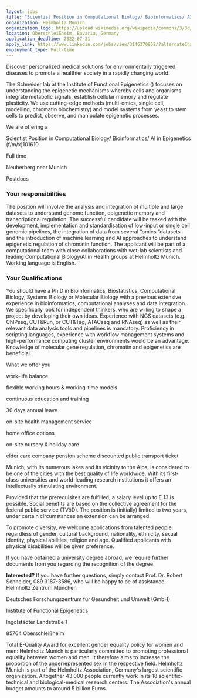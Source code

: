 ```yaml
---
layout: jobs
title: "Scientist Position in Computational Biology/ Bioinformatics/ AI in Epigenetics (f/m/x)"
organization: Helmholtz Munich
organization_logo: https://upload.wikimedia.org/wikipedia/commons/3/3d/Helmholtz_Munich_Logo.jpg
location: Oberschleißheim, Bavaria, Germany
application_deadline: 2022-07-31
apply_link: https://www.linkedin.com/jobs/view/3146370952/?alternateChannel=search&refId=hFSkPQpmHp0NrbHR9H%2BN8w%3D%3D&trackingId=4DV%2BFd97IF4xHtoMf1Qrzg%3D%3D
employment_type: Full-time
---
```


Discover personalized medical solutions for environmentally triggered diseases to promote a healthier society in a rapidly changing world.

The Schneider lab at the Institute of Functional Epigenetics () focuses on understanding the epigenetic mechanisms whereby cells and organisms integrate metabolic signals, establish cellular memory and regulate plasticity. We use cutting-edge methods (multi-omics, single cell, modelling, chromatin biochemistry) and model systems from yeast to stem cells to predict, observe, and manipulate epigenetic processes.

We are offering a

Scientist Position in Computational Biology/ Bioinformatics/ AI in Epigenetics (f/m/x)101610

Full time

Neuherberg near Munich

Postdocs

### Your responsibilities
The position will involve the analysis and integration of multiple and large datasets to understand genome function, epigenetic memory and transcriptional regulation. The successful candidate will be tasked with the development, implementation and standardisation of low-input or single cell genomic pipelines, the integration of data from several “omics “datasets and the introduction of machine learning and AI approaches to understand epigenetic regulation of chromatin function. The applicant will be part of a computational team with close collaborations with wet-lab scientists and leading Computational Biology/AI in Health groups at Helmholtz Munich. Working language is English.

### Your Qualifications
You should have a Ph.D in Bioinformatics, Biostatistics, Computational Biology, Systems Biology or Molecular Biology with a previous extensive experience in bioinformatics, computational analyses and data integration. We specifically look for independent thinkers, who are willing to shape a project by developing their own ideas. Experience with NGS datasets (e.g. ChIPseq, CUT&Run, or CUT&Tag, ATACseq and RNAseq) as well as their relevant data analysis tools and pipelines is mandatory. Proficiency in scripting languages, experience with workflow management systems and high-performance computing cluster environments would be an advantage. Knowledge of molecular gene regulation, chromatin and epigenetics are beneficial.

What we offer you

work-life balance

flexible working hours & working-time models

continuous education and training

30 days annual leave

on-site health management service

home office options

on-site nursery & holiday care

elder care company pension scheme discounted public transport ticket

Munich, with its numerous lakes and its vicinity to the Alps, is considered to be one of the cities with the best quality of life worldwide. With its first-class universities and world-leading research institutions it offers an intellectually stimulating environment.

Provided that the prerequisites are fulfilled, a salary level up to E 13 is possible. Social benefits are based on the collective agreement for the federal public service (TVöD). The position is (initially) limited to two years, under certain circumstances an extension can be arranged.

To promote diversity, we welcome applications from talented people regardless of gender, cultural background, nationality, ethnicity, sexual identity, physical abilities, religion and age. Qualified applicants with physical disabilities will be given preference.

If you have obtained a university degree abroad, we require further documents from you regarding the recognition of the degree.

**Interested?** If you have further questions, simply contact Prof. Dr. Robert Schneider, 089 3187-3586, who will be happy to be of assistance. Helmholtz Zentrum München

Deutsches Forschungszentrum für Gesundheit und Umwelt (GmbH)

Institute of Functional Epigenetics

Ingolstädter Landstraße 1

85764 Oberschleißheim

Total E-Quality Award for excellent gender equality policy for women and men: Helmholtz Munich is particularly committed to promoting professional equality between women and men. It therefore aims to increase the proportion of the underrepresented sex in the respective field. Helmholtz Munich is part of the Helmholtz Association, Germany's largest scientific organization. Altogether 43.000 people currently work in its 18 scientific-technical and biological-medical research centers. The Association's annual budget amounts to around 5 billion Euros.
